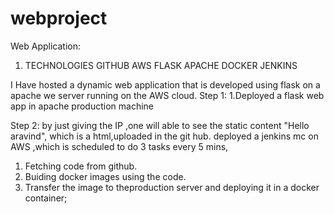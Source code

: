 # webproject
Web Application:

1. TECHNOLOGIES
    GITHUB
    AWS
    FLASK
    APACHE
    DOCKER
    JENKINS
   
I Have hosted a dynamic web application that is developed using flask on a apache we server running on the AWS cloud.
Step 1:
    1.Deployed a flask web app in apache production machine

Step 2:
 by just giving the IP ,one will able to see the static content "Hello aravind", which is a html,uploaded in the git hub.
 deployed a jenkins mc on AWS ,which is scheduled to do 3 tasks every 5 mins, 
   1. Fetching code from github.
   2. Buiding docker images using the code.
   3. Transfer the image to theproduction server and deploying it in a docker container;
